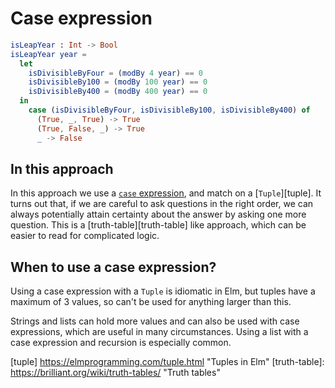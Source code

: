 # Case expression

```elm
isLeapYear : Int -> Bool
isLeapYear year =
  let
    isDivisibleByFour = (modBy 4 year) == 0
    isDivisibleBy100 = (modBy 100 year) == 0
    isDivisibleBy400 = (modBy 400 year) == 0
  in
    case (isDivisibleByFour, isDivisibleBy100, isDivisibleBy400) of
      (True, _, True) -> True
      (True, False, _) -> True
      _ -> False
```

## In this approach

In this approach we use a [`case` expression][case-expression], and match on a [`Tuple`][tuple].
It turns out that, if we are careful to ask questions in the right order, we can always potentially attain certainty about the answer by asking one more question.
This is a [truth-table][truth-table] like approach, which can be easier to read for complicated logic.

## When to use a case expression?

Using a case expression with a `Tuple` is idiomatic in Elm, but tuples have a maximum of 3 values, so can't be used for anything larger than this.

Strings and lists can hold more values and can also be used with case expressions, which are useful in many circumstances.
Using a list with a case expression and recursion is especially common.

[case-expression]:
  https://elmprogramming.com/case-expression.html
  "case expressions in Elm"
[tuple]
  https://elmprogramming.com/tuple.html
  "Tuples in Elm"
[truth-table]:
  https://brilliant.org/wiki/truth-tables/
  "Truth tables"

